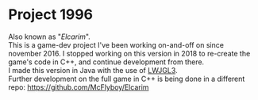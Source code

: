# Project 1996
Also known as "*Elcarim*".
<br />
This is a game-dev project I've been working on-and-off on since november 2016.
I stopped working on this version in 2018 to re-create the game's code in C++, and continue development from there.
<br />
I made this version in Java with the use of [LWJGL3](https://www.lwjgl.org/).
<br />
Further development on the full game in C++ is being done in a different repo: https://github.com/McFlyboy/Elcarim
